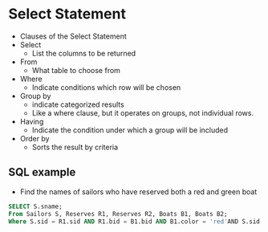 # Select Statement
- Clauses of the Select Statement
- Select
  - List the columns to be returned
- From
  - What table to choose from
- Where
  - Indicate conditions which row will be chosen
- Group by
  - indicate categorized results
  - Like a where clause, but it operates on groups, not individual rows.
- Having
  - Indicate the condition under which a group will be included
- Order by
  - Sorts the result by criteria

## SQL example
- Find the names of sailors who have reserved both a red and green boat
```SQL
SELECT S.sname;
From Sailors S, Reserves R1, Reserves R2, Boats B1, Boats B2;
Where S.sid = R1.sid AND R1.bid = B1.bid AND B1.color = 'red'AND S.sid = R2.sid AND R2.bid = B2.bid AND B2.color = 'green';
```
